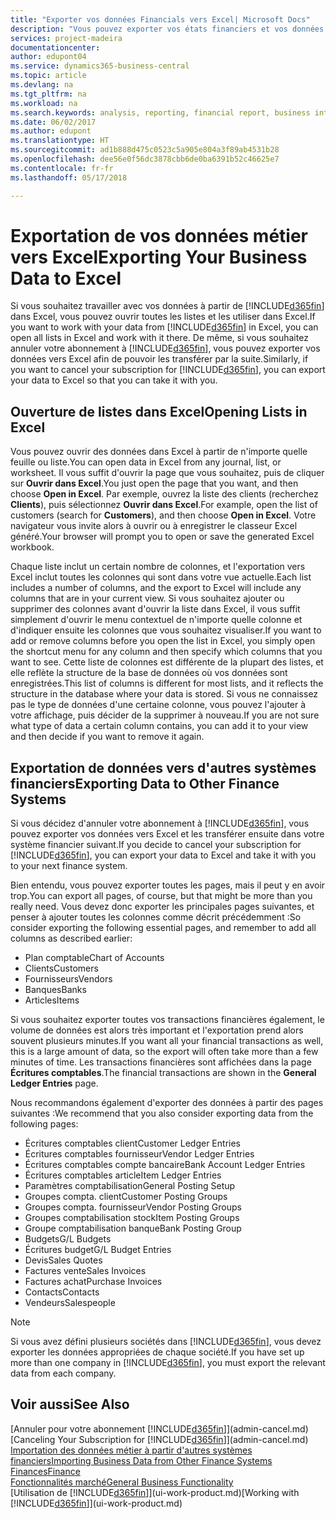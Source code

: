 ```yaml
---
title: "Exporter vos données Financials vers Excel| Microsoft Docs"
description: "Vous pouvez exporter vos états financiers et vos données de veille économique de Business Central vers Excel, ou ouvrir vos données Financials dans Excel."
services: project-madeira
documentationcenter: 
author: edupont04
ms.service: dynamics365-business-central
ms.topic: article
ms.devlang: na
ms.tgt_pltfrm: na
ms.workload: na
ms.search.keywords: analysis, reporting, financial report, business intelligence, BI, Excel
ms.date: 06/02/2017
ms.author: edupont
ms.translationtype: HT
ms.sourcegitcommit: ad1b888d475c0523c5a905e804a3f89ab4531b28
ms.openlocfilehash: dee56e0f56dc3878cbb6de0ba6391b52c46625e7
ms.contentlocale: fr-fr
ms.lasthandoff: 05/17/2018

---
```

# <a name="exporting-your-business-data-to-excel"></a><span data-ttu-id="70a55-103">Exportation de vos données métier vers Excel</span><span class="sxs-lookup"><span data-stu-id="70a55-103">Exporting Your Business Data to Excel</span></span>
<span data-ttu-id="70a55-104">Si vous souhaitez travailler avec vos données à partir de [!INCLUDE[d365fin](includes/d365fin_md.md)] dans Excel, vous pouvez ouvrir toutes les listes et les utiliser dans Excel.</span><span class="sxs-lookup"><span data-stu-id="70a55-104">If you want to work with your data from [!INCLUDE[d365fin](includes/d365fin_md.md)] in Excel, you can open all lists in Excel and work with it there.</span></span> <span data-ttu-id="70a55-105">De même, si vous souhaitez annuler votre abonnement à [!INCLUDE[d365fin](includes/d365fin_md.md)], vous pouvez exporter vos données vers Excel afin de pouvoir les transférer par la suite.</span><span class="sxs-lookup"><span data-stu-id="70a55-105">Similarly, if you want to cancel your subscription for [!INCLUDE[d365fin](includes/d365fin_md.md)], you can export your data to Excel so that you can take it with you.</span></span>

## <a name="opening-lists-in-excel"></a><span data-ttu-id="70a55-106">Ouverture de listes dans Excel</span><span class="sxs-lookup"><span data-stu-id="70a55-106">Opening Lists in Excel</span></span>
<span data-ttu-id="70a55-107">Vous pouvez ouvrir des données dans Excel à partir de n'importe quelle feuille ou liste.</span><span class="sxs-lookup"><span data-stu-id="70a55-107">You can open data in Excel from any journal, list, or worksheet.</span></span> <span data-ttu-id="70a55-108">Il vous suffit d'ouvrir la page que vous souhaitez, puis de cliquer sur **Ouvrir dans Excel**.</span><span class="sxs-lookup"><span data-stu-id="70a55-108">You just open the page that you want, and then choose **Open in Excel**.</span></span> <span data-ttu-id="70a55-109">Par exemple, ouvrez la liste des clients (recherchez **Clients**), puis sélectionnez **Ouvrir dans Excel**.</span><span class="sxs-lookup"><span data-stu-id="70a55-109">For example, open the list of customers (search for **Customers**), and then choose **Open in Excel**.</span></span> <span data-ttu-id="70a55-110">Votre navigateur vous invite alors à ouvrir ou à enregistrer le classeur Excel généré.</span><span class="sxs-lookup"><span data-stu-id="70a55-110">Your browser will prompt you to open or save the generated Excel workbook.</span></span>  

<span data-ttu-id="70a55-111">Chaque liste inclut un certain nombre de colonnes, et l'exportation vers Excel inclut toutes les colonnes qui sont dans votre vue actuelle.</span><span class="sxs-lookup"><span data-stu-id="70a55-111">Each list includes a number of columns, and the export to Excel will include any columns that are in your current view.</span></span> <span data-ttu-id="70a55-112">Si vous souhaitez ajouter ou supprimer des colonnes avant d'ouvrir la liste dans Excel, il vous suffit simplement d'ouvrir le menu contextuel de n'importe quelle colonne et d'indiquer ensuite les colonnes que vous souhaitez visualiser.</span><span class="sxs-lookup"><span data-stu-id="70a55-112">If you want to add or remove columns before you open the list in Excel, you simply open the shortcut menu for any column and then specify which columns that you want to see.</span></span> <span data-ttu-id="70a55-113">Cette liste de colonnes est différente de la plupart des listes, et elle reflète la structure de la base de données où vos données sont enregistrées.</span><span class="sxs-lookup"><span data-stu-id="70a55-113">This list of columns is different for most lists, and it reflects the structure in the database where your data is stored.</span></span> <span data-ttu-id="70a55-114">Si vous ne connaissez pas le type de données d'une certaine colonne, vous pouvez l'ajouter à votre affichage, puis décider de la supprimer à nouveau.</span><span class="sxs-lookup"><span data-stu-id="70a55-114">If you are not sure what type of data a certain column contains, you can add it to your view and then decide if you want to remove it again.</span></span>  

## <a name="exporting-data-to-other-finance-systems"></a><span data-ttu-id="70a55-115">Exportation de données vers d'autres systèmes financiers</span><span class="sxs-lookup"><span data-stu-id="70a55-115">Exporting Data to Other Finance Systems</span></span>
<span data-ttu-id="70a55-116">Si vous décidez d'annuler votre abonnement à [!INCLUDE[d365fin](includes/d365fin_md.md)], vous pouvez exporter vos données vers Excel et les transférer ensuite dans votre système financier suivant.</span><span class="sxs-lookup"><span data-stu-id="70a55-116">If you decide to cancel your subscription for [!INCLUDE[d365fin](includes/d365fin_md.md)], you can export your data to Excel and take it with you to your next finance system.</span></span>  

<span data-ttu-id="70a55-117">Bien entendu, vous pouvez exporter toutes les pages, mais il peut y en avoir trop.</span><span class="sxs-lookup"><span data-stu-id="70a55-117">You can export all pages, of course, but that might be more than you really need.</span></span> <span data-ttu-id="70a55-118">Vous devez donc exporter les principales pages suivantes, et penser à ajouter toutes les colonnes comme décrit précédemment :</span><span class="sxs-lookup"><span data-stu-id="70a55-118">So consider exporting the following essential pages, and remember to add all columns as described earlier:</span></span>  

* <span data-ttu-id="70a55-119">Plan comptable</span><span class="sxs-lookup"><span data-stu-id="70a55-119">Chart of Accounts</span></span>  
* <span data-ttu-id="70a55-120">Clients</span><span class="sxs-lookup"><span data-stu-id="70a55-120">Customers</span></span>  
* <span data-ttu-id="70a55-121">Fournisseurs</span><span class="sxs-lookup"><span data-stu-id="70a55-121">Vendors</span></span>  
* <span data-ttu-id="70a55-122">Banques</span><span class="sxs-lookup"><span data-stu-id="70a55-122">Banks</span></span>  
* <span data-ttu-id="70a55-123">Articles</span><span class="sxs-lookup"><span data-stu-id="70a55-123">Items</span></span>  

<span data-ttu-id="70a55-124">Si vous souhaitez exporter toutes vos transactions financières également, le volume de données est alors très important et l'exportation prend alors souvent plusieurs minutes.</span><span class="sxs-lookup"><span data-stu-id="70a55-124">If you want all your financial transactions as well, this is a large amount of data, so the export will often take more than a few minutes of time.</span></span> <span data-ttu-id="70a55-125">Les transactions financières sont affichées dans la page **Écritures comptables**.</span><span class="sxs-lookup"><span data-stu-id="70a55-125">The financial transactions are shown in the **General Ledger Entries** page.</span></span>  

<span data-ttu-id="70a55-126">Nous recommandons également d'exporter des données à partir des pages suivantes :</span><span class="sxs-lookup"><span data-stu-id="70a55-126">We recommend that you also consider exporting data from the following pages:</span></span>  

* <span data-ttu-id="70a55-127">Écritures comptables client</span><span class="sxs-lookup"><span data-stu-id="70a55-127">Customer Ledger Entries</span></span>  
* <span data-ttu-id="70a55-128">Écritures comptables fournisseur</span><span class="sxs-lookup"><span data-stu-id="70a55-128">Vendor Ledger Entries</span></span>  
* <span data-ttu-id="70a55-129">Écritures comptables compte bancaire</span><span class="sxs-lookup"><span data-stu-id="70a55-129">Bank Account Ledger Entries</span></span>  
* <span data-ttu-id="70a55-130">Écritures comptables article</span><span class="sxs-lookup"><span data-stu-id="70a55-130">Item Ledger Entries</span></span>  
* <span data-ttu-id="70a55-131">Paramètres comptabilisation</span><span class="sxs-lookup"><span data-stu-id="70a55-131">General Posting Setup</span></span>  
* <span data-ttu-id="70a55-132">Groupes compta. client</span><span class="sxs-lookup"><span data-stu-id="70a55-132">Customer Posting Groups</span></span>  
* <span data-ttu-id="70a55-133">Groupes compta. fournisseur</span><span class="sxs-lookup"><span data-stu-id="70a55-133">Vendor Posting Groups</span></span>  
* <span data-ttu-id="70a55-134">Groupes comptabilisation stock</span><span class="sxs-lookup"><span data-stu-id="70a55-134">Item Posting Groups</span></span>  
* <span data-ttu-id="70a55-135">Groupe comptabilisation banque</span><span class="sxs-lookup"><span data-stu-id="70a55-135">Bank Posting Group</span></span>  
* <span data-ttu-id="70a55-136">Budgets</span><span class="sxs-lookup"><span data-stu-id="70a55-136">G/L Budgets</span></span>  
* <span data-ttu-id="70a55-137">Écritures budget</span><span class="sxs-lookup"><span data-stu-id="70a55-137">G/L Budget Entries</span></span>  
* <span data-ttu-id="70a55-138">Devis</span><span class="sxs-lookup"><span data-stu-id="70a55-138">Sales Quotes</span></span>  
* <span data-ttu-id="70a55-139">Factures vente</span><span class="sxs-lookup"><span data-stu-id="70a55-139">Sales Invoices</span></span>  
* <span data-ttu-id="70a55-140">Factures achat</span><span class="sxs-lookup"><span data-stu-id="70a55-140">Purchase Invoices</span></span>  
* <span data-ttu-id="70a55-141">Contacts</span><span class="sxs-lookup"><span data-stu-id="70a55-141">Contacts</span></span>  
* <span data-ttu-id="70a55-142">Vendeurs</span><span class="sxs-lookup"><span data-stu-id="70a55-142">Salespeople</span></span>  

> [!NOTE]  
>   <span data-ttu-id="70a55-143">Si vous avez défini plusieurs sociétés dans [!INCLUDE[d365fin](includes/d365fin_md.md)], vous devez exporter les données appropriées de chaque société.</span><span class="sxs-lookup"><span data-stu-id="70a55-143">If you have set up more than one company in [!INCLUDE[d365fin](includes/d365fin_md.md)], you must export the relevant data from each company.</span></span>

## <a name="see-also"></a><span data-ttu-id="70a55-144">Voir aussi</span><span class="sxs-lookup"><span data-stu-id="70a55-144">See Also</span></span>
<span data-ttu-id="70a55-145">[Annuler pour votre abonnement [!INCLUDE[d365fin](includes/d365fin_md.md)]](admin-cancel.md)</span><span class="sxs-lookup"><span data-stu-id="70a55-145">[Canceling Your Subscription for [!INCLUDE[d365fin](includes/d365fin_md.md)]](admin-cancel.md)</span></span>  
[<span data-ttu-id="70a55-146">Importation des données métier à partir d'autres systèmes financiers</span><span class="sxs-lookup"><span data-stu-id="70a55-146">Importing Business Data from Other Finance Systems</span></span>](across-import-data-configuration-packages.md)  
[<span data-ttu-id="70a55-147">Finances</span><span class="sxs-lookup"><span data-stu-id="70a55-147">Finance</span></span>](finance.md)  
[<span data-ttu-id="70a55-148">Fonctionnalités marché</span><span class="sxs-lookup"><span data-stu-id="70a55-148">General Business Functionality</span></span>](ui-across-business-areas.md)  
<span data-ttu-id="70a55-149">[Utilisation de [!INCLUDE[d365fin](includes/d365fin_md.md)]](ui-work-product.md)</span><span class="sxs-lookup"><span data-stu-id="70a55-149">[Working with [!INCLUDE[d365fin](includes/d365fin_md.md)]](ui-work-product.md)</span></span>  

